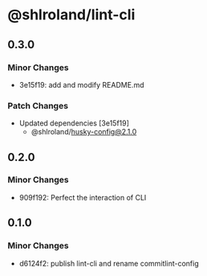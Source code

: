 # @shlroland/lint-cli

## 0.3.0

### Minor Changes

- 3e15f19: add and modify README.md

### Patch Changes

- Updated dependencies [3e15f19]
  - @shlroland/husky-config@2.1.0

## 0.2.0

### Minor Changes

- 909f192: Perfect the interaction of CLI

## 0.1.0

### Minor Changes

- d6124f2: publish lint-cli and rename commitlint-config
